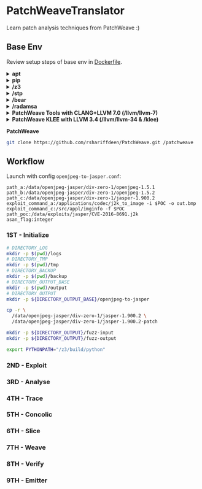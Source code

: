 # PatchWeaveTranslator

Learn patch analysis techniques from PatchWeave :)



## Base Env

Review setup steps of base env in [Dockerfile](./doc/Dockerfile).

<details><summary><b>apt</b></summary>

```bash
apt-get update && apt-get install -y \
    autoconf \
    apt-transport-https \
    bison \
    ca-certificates \
    cmake \
    curl \
    flex \
    git \
    google-perftools \
    libboost-all-dev \
    libgoogle-perftools-dev \
    libncurses5-dev \
    minisat \
    nano \
    ninja \
    perl \
    python \
    python-pip \
    software-properties-common \
    subversion \
    unzip \
    zlib1g-dev \
    wget
```

</details>

<details><summary><b>pip</b></summary>

```bash
/usr/bin/pip install --upgrade pip && pip install \
    pysmt \
    six \
    wllvm
```

</details>

<details><summary><b>/z3</b></summary>

```bash
git clone https://github.com/Z3Prover/z3.git /z3;

cd /z3
git checkout z3-4.8.1
python scripts/mk_make.py

cd /z3/build
make -j32 install

export PYTHONPATH="/z3/build/python"
echo "Y" | pysmt-install --z3
```

</details>

<details><summary><b>/stp</b></summary>

```bash
mkdir /stp
git clone https://github.com/stp/stp.git /stp/source
mkdir /stp/build

cd /stp/build
cmake ../source/
make -j32 install
```

</details>

<details><summary><b>/bear</b></summary>

```bash
mkdir /bear
git clone https://github.com/rizsotto/Bear.git /bear/source

cd /bear/source
git checkout 2.2.1
mkdir /bear/build

cd /bear/build
cmake ../source
make -j32 install
```

</details>

<details><summary><b>/radamsa</b></summary>

```bash
git clone https://gitlab.com/akihe/radamsa.git /radamsa

cd /radamsa
git checkout 30770f6e
make install
```

</details>

<details><summary><b>PatchWeave Tools with CLANG+LLVM 7.0 (/llvm/llvm-7)</b></summary>

```bash
wget -O - https://apt.llvm.org/llvm-snapshot.gpg.key| apt-key add -
apt-add-repository "deb http://apt.llvm.org/xenial/ llvm-toolchain-xenial-7 main"
apt-get update && DEBIAN_FRONTEND=noninteractive apt-get install -y  --no-install-recommends --force-yes \
    clang-7


mkdir -p /llvm/llvm-7
git clone http://llvm.org/git/llvm.git /llvm/llvm-7/source
cd /llvm/llvm-7/source
git checkout release_70

svn co https://llvm.org/svn/llvm-project/cfe/tags/RELEASE_700/final/       /llvm/llvm-7/source/tools/clang
svn co http://llvm.org/svn/llvm-project/compiler-rt/tags/RELEASE_700/final /llvm/llvm-7/source/projects/compiler-rt

git clone https://github.com/llvm-mirror/clang-tools-extra.git /llvm/llvm-7/source/tools/clang/tools/clang-extra
cd /llvm/llvm-7/source/tools/clang/tools/clang-extra
git checkout release_70

git clone https://github.com/rshariffdeen/clang-tools.git /llvm/llvm-7/source/tools/clang/tools/clang-tools

echo "add_clang_subdirectory(clang-tools)" >> /llvm/llvm-7/source/tools/clang/tools/CMakeLists.txt
echo "add_clang_subdirectory(clang-extra)" >> /llvm/llvm-7/source/tools/clang/tools/CMakeLists.txt

mkdir /llvm/llvm-7/build
cd    /llvm/llvm-7/build
cmake /llvm/llvm-7/source -DCMAKE_C_COMPILER=clang-7 -DCMAKE_CXX_COMPILER=clang++-7 \
                          -DCMAKE_BUILD_TYPE=Release \
                          -DCMAKE_ENABLE_ASSERTIONS=OFF \
                          -DLLVM_ENABLE_WERROR=OFF \
                          -DLLVM_TARGETS_TO_BUILD=X86 \
                          -DCMAKE_CXX_FLAGS="-std=c++11"

make -j32 install
```

</details>

<details><summary><b>PatchWeave KLEE with LLVM 3.4 (/llvm/llvm-34 & /klee)</b></summary>

```bash
mkdir -p /llvm/llvm-34

svn co http://llvm.org/svn/llvm-project/llvm/tags/RELEASE_34/final         /llvm/llvm-34/source
svn co http://llvm.org/svn/llvm-project/cfe/tags/RELEASE_34/final          /llvm/llvm-34/source/tools/clang
svn co http://llvm.org/svn/llvm-project/compiler-rt/tags/RELEASE_34/final  /llvm/llvm-34/source/projects/compiler-rt

mkdir /llvm/llvm-34/build
cd    /llvm/llvm-34/build
cmake /llvm/llvm-34/source -DCMAKE_C_COMPILER=clang-7 -DCMAKE_CXX_COMPILER=clang++-7 \
                           -DCMAKE_BUILD_TYPE=Release \
                           -DCMAKE_ENABLE_ASSERTIONS=OFF \
                           -DLLVM_ENABLE_WERROR=OFF \
                           -DLLVM_TARGETS_TO_BUILD=X86 \
                           -DCMAKE_CXX_FLAGS="-std=c++11"

make -j32 install

mkdir /klee

git clone https://github.com/klee/klee-uclibc.git /klee/uclibc
cd /klee/uclibc
./configure --make-llvm-lib
make -j32

curl -OL https://github.com/google/googletest/archive/release-1.7.0.zip
mv release-1.7.0.zip /klee/test.zip
cd /klee
unzip test.zip

git clone https://github.com/rshariffdeen/klee.git /klee/source
cd /klee/source
git checkout seedmode-external-calls

mkdir /klee/build
cd    /klee/build  
cmake /klee/source -DLLVM_CONFIG_BINARY=/llvm/llvm-34/build/bin/llvm-config \
                   -DCMAKE_CXX_FLAGS="-fno-rtti" \
                   -DENABLE_SOLVER_STP=ON \
                   -DENABLE_POSIX_RUNTIME=ON \
                   -DENABLE_KLEE_UCLIBC=ON \
                   -DKLEE_UCLIBC_PATH=/klee/uclibc \
                   -DGTEST_SRC_DIR=/klee/test \
                   -DENABLE_SYSTEM_TESTS=OFF \
                   -DENABLE_UNIT_TESTS=OFF
make -j32 install
```

</details>

<b>PatchWeave</b>

```bash
git clone https://github.com/rshariffdeen/PatchWeave.git /patchweave
```



## Workflow

Launch with config `openjpeg-to-jasper.conf`:
```
path_a:/data/openjpeg-jasper/div-zero-1/openjpeg-1.5.1
path_b:/data/openjpeg-jasper/div-zero-1/openjpeg-1.5.2
path_c:/data/openjpeg-jasper/div-zero-1/jasper-1.900.2
exploit_command_a:/applications/codec/j2k_to_image -i $POC -o out.bmp
exploit_command_c:/src/appl/imginfo -f $POC
path_poc:/data/exploits/jasper/CVE-2016-8691.j2k
asan_flag:integer
```

### 1ST - Initialize

```bash
# DIRECTORY_LOG
mkdir -p $(pwd)/logs
# DIRECTORY_TMP
mkdir -p $(pwd)/tmp
# DIRECTORY_BACKUP
mkdir -p $(pwd)/backup
# DIRECTORY_OUTPUT_BASE
mkdir -p $(pwd)/output
# DIRECTORY_OUTPUT
mkdir -p ${DIRECTORY_OUTPUT_BASE}/openjpeg-to-jasper

cp -r \
  /data/openjpeg-jasper/div-zero-1/jasper-1.900.2 \
  /data/openjpeg-jasper/div-zero-1/jasper-1.900.2-patch

mkdir -p ${DIRECTORY_OUTPUT}/fuzz-input
mkdir -p ${DIRECTORY_OUTPUT}/fuzz-output

export PYTHONPATH="/z3/build/python"
```

### 2ND - Exploit


### 3RD - Analyse


### 4TH - Trace


### 5TH - Concolic


### 6TH - Slice


### 7TH - Weave


### 8TH - Verify


### 9TH - Emitter
